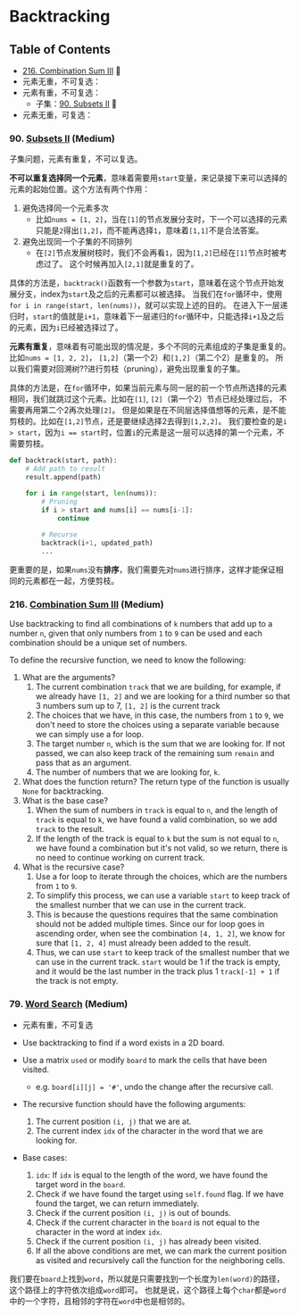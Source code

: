 # Backtracking

## Table of Contents
- [216. Combination Sum III](#216-combination-sum-iii-medium) 🍊
- 元素无重，不可复选：
- 元素有重，不可复选：
  - 子集：[90. Subsets II](#90-subsets-ii-medium) 🍊
- 元素无重，可复选：


### 90. [Subsets II](https://leetcode.com/problems/subsets-ii/description/) (Medium)
子集问题，元素有重复，不可以复选。

**不可以重复选择同一个元素**，意味着需要用`start`变量，来记录接下来可以选择的元素的起始位置。这个方法有两个作用：
1. 避免选择同一个元素多次
   - 比如`nums = [1, 2]`，当在`[1]`的节点发展分支时，下一个可以选择的元素只能是`2`得出`[1,2]`，而不能再选择`1`，意味着`[1,1]`不是合法答案。
2. 避免出现同一个子集的不同排列
   - 在`[2]`节点发展树枝时，我们不会再看`1`，因为`[1,2]`已经在`[1]`节点时被考虑过了。
      这个时候再加入`[2,1]`就是重复的了。

具体的方法是，`backtrack()`函数有一个参数为`start`，意味着在这个节点开始发展分支，index为`start`及之后的元素都可以被选择。
当我们在`for`循环中，使用`for i in range(start, len(nums))`，就可以实现上述的目的。
在进入下一层递归时，`start`的值就是`i+1`，意味着下一层递归的`for`循环中，只能选择`i+1`及之后的元素，因为`i`已经被选择过了。

**元素有重复**，意味着有可能出现的情况是，多个不同的元素组成的子集是重复的。比如`nums = [1, 2, 2]`， `[1,2]`（第一个2）和`[1,2]`（第二个2）是重复的。
所以我们需要对回溯树??进行剪枝（pruning），避免出现重复的子集。

具体的方法是，在`for`循环中，如果当前元素与同一层的前一个节点所选择的元素相同，我们就跳过这个元素。比如在`[1]`, `[2]`（第一个2）节点已经处理过后，
不需要再用第二个2再次处理`[2]`。
但是如果是在不同层选择值想等的元素，是不能剪枝的。比如在`[1,2]`节点，还是要继续选择2去得到`[1,2,2]`。
我们要检查的是`i > start`，因为`i == start`时，位置`i`的元素是这一层可以选择的第一个元素，不需要剪枝。

```python
def backtrack(start, path):
    # Add path to result
    result.append(path)

    for i in range(start, len(nums)):
        # Pruning
        if i > start and nums[i] == nums[i-1]:
            continue
            
        # Recurse
        backtrack(i+1, updated_path)
        ...
```

更重要的是，如果`nums`没有**排序**，我们需要先对`nums`进行排序，这样才能保证相同的元素都在一起，方便剪枝。


### 216. [Combination Sum III](https://leetcode.com/problems/combination-sum-iii/) (Medium)
Use backtracking to find all combinations of `k` numbers that add up to a number `n`, given that only numbers from `1` to `9` can be used and each combination should be a unique set of numbers.

To define the recursive function, we need to know the following:
1. What are the arguments?
   1. The current combination `track` that we are building, for example, if we already have `[1, 2]` and we are looking for a third number so that 3 numbers sum up to 7, `[1, 2]` is the current track
   2. The choices that we have, in this case, the numbers from `1` to `9`, we don't need to store the choices using a separate variable because we can simply use a for loop.
   3. The target number `n`, which is the sum that we are looking for. If not passed, we can also keep track of the remaining sum `remain` and pass that as an argument.
   4. The number of numbers that we are looking for, `k`. 
2. What does the function return? The return type of the function is usually `None` for backtracking.
3. What is the base case?
   1. When the sum of numbers in `track` is equal to `n`, and the length of `track` is equal to `k`, we have found a valid combination, so we add `track` to the result.
   2. If the length of the track is equal to `k` but the sum is not equal to `n`, we have found a combination but it's not valid, so we return, there is no need to continue working on current track.
4. What is the recursive case?
    1. Use a for loop to iterate through the choices, which are the numbers from `1` to `9`.
   2. To simplify this process, we can use a variable `start` to keep track of the smallest number that we can use in the current track. 
   3. This is because the questions requires that the same combination should not be added multiple times. Since our for loop goes in ascending order, when see the combination `[4, 1, 2]`, we know for sure that `[1, 2, 4]` must already been added to the result. 
   4. Thus, we can use `start` to keep track of the smallest number that we can use in the current track. `start` would be 1 if the track is empty, and it would be the last number in the track plus 1 `track[-1] + 1` if the track is not empty.


### 79. [Word Search](https://leetcode.com/problems/word-search/) (Medium)
- 元素有重，不可复选

- Use backtracking to find if a word exists in a 2D board.
- Use a matrix `used` or modify `board` to mark the cells that have been visited.
  - e.g. `board[i][j] = '#'`, undo the change after the recursive call.
- The recursive function should have the following arguments:
  1. The current position `(i, j)` that we are at.
  2. The current index `idx` of the character in the word that we are looking for.
- Base cases:
  1. `idx`: If `idx` is equal to the length of the word, we have found the target word in the `board`.
  2. Check if we have found the target using `self.found` flag. If we have found the target, we can return immediately.
  3. Check if the current position `(i, j)` is out of bounds.
  4. Check if the current character in the `board` is not equal to the character in the word at index `idx`.
  5. Check if the current position `(i, j)` has already been visited.
  6. If all the above conditions are met, we can mark the current position as visited and recursively call the function for the neighboring cells.

我们要在`board`上找到`word`，所以就是只需要找到一个长度为`len(word)`的路径，这个路径上的字符依次组成`word`即可。
也就是说，这个路径上每个`char`都是`word`中的一个字符，且相邻的字符在`word`中也是相邻的。

